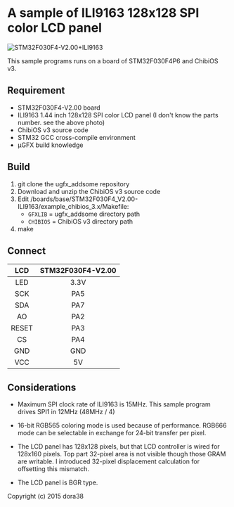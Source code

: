 # A sample of ILI9163 128x128 SPI color LCD panel

![STM32F030F4-V2.00+ILI9163](http://i.imgur.com/jiX3zG5.jpg)

This sample programs runs on a board of STM32F030F4P6 and ChibiOS v3.

## Requirement

* STM32F030F4-V2.00 board
* ILI9163 1.44 inch 128x128 SPI color LCD panel (I don't know the parts number. see the above photo)
* ChibiOS v3 source code
* STM32 GCC cross-compile environment
* µGFX build knowledge

## Build

1. git clone the ugfx_addsome repository
2. Download and unzip the ChibiOS v3 source code
3. Edit /boards/base/STM32F030F4_V2.00-ILI9163/example_chibios_3.x/Makefile:
    * `GFXLIB` = ugfx_addsome directory path
    * `CHIBIOS` = ChibiOS v3 directory path
4. make

## Connect

|    LCD     |    STM32F030F4-V2.00   |
|:----------:|:-----------:|
| LED        | 3.3V        |
| SCK        | PA5         |
| SDA        | PA7         |
| AO         | PA2         |
| RESET      | PA3         |
| CS         | PA4         |
| GND        | GND         |
| VCC        | 5V          |

## Considerations

* Maximum SPI clock rate of ILI9163 is 15MHz.
  This sample program drives SPI1 in 12MHz (48MHz / 4)

* 16-bit RGB565 coloring mode is used because of performance.
  RGB666 mode can be selectable in exchange for 24-bit transfer per pixel.

* The LCD panel has 128x128 pixels, but that LCD controller is wired for 128x160 pixels.
  Top part 32-pixel area is not visible though those GRAM are writable.
  I introduced 32-pixel displacement calculation for offsetting this mismatch.

* The LCD panel is BGR type.

Copyright (c) 2015 dora38
